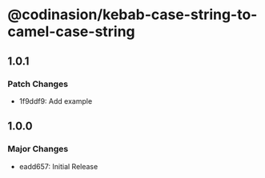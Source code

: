 # @codinasion/kebab-case-string-to-camel-case-string

## 1.0.1

### Patch Changes

- 1f9ddf9: Add example

## 1.0.0

### Major Changes

- eadd657: Initial Release
